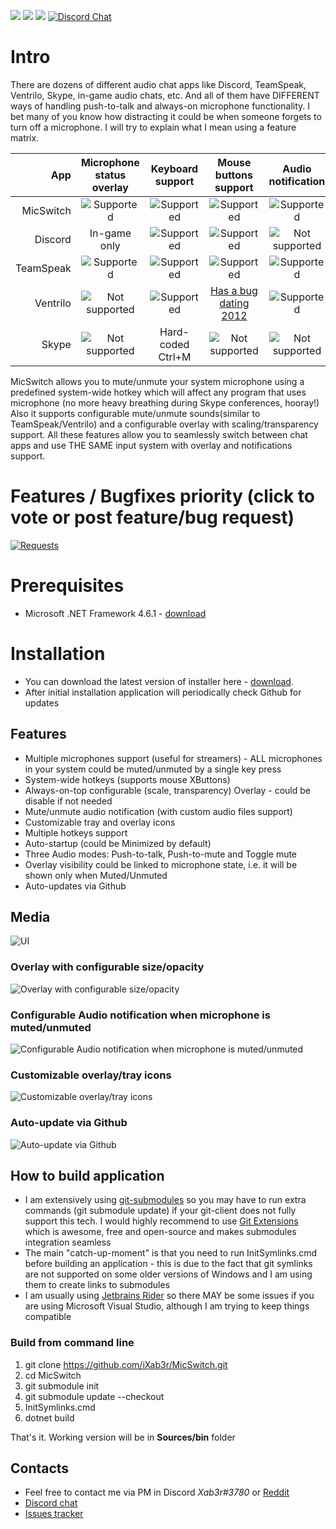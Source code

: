 ![](https://img.shields.io/github/release-date/iXab3r/MicSwitch.svg) ![](https://img.shields.io/github/downloads/iXab3r/MicSwitch/total.svg) ![](https://img.shields.io/github/last-commit/iXab3r/MicSwitch.svg)
[![Discord Chat](https://img.shields.io/discord/513749321162686471.svg)](https://discord.gg/pFHHebM)  

# Intro
There are dozens of different audio chat apps like Discord, TeamSpeak, Ventrilo, Skype, in-game audio chats, etc. And all of them have DIFFERENT ways of handling push-to-talk and always-on microphone functionality. I bet many of you know how distracting it could be when someone forgets to turn off a microphone. I will try to explain what I mean using a feature matrix.

| App  | Microphone status overlay | Keyboard support | Mouse buttons support | Audio notification |
| -------------: | :-------------: | :-------------: | :-------------: | :-------------: |
| MicSwitch |  ![Supported](https://i.imgur.com/GOuQvrh.png "Supported") |  ![Supported](https://i.imgur.com/GOuQvrh.png "Supported") |  ![Supported](https://i.imgur.com/GOuQvrh.png "Supported") |  ![Supported](https://i.imgur.com/GOuQvrh.png "Supported")
| Discord  |  In-game only  |   ![Supported](https://i.imgur.com/GOuQvrh.png "Supported")  |  ![Supported](https://i.imgur.com/GOuQvrh.png "Supported")   |  ![Not supported](https://i.imgur.com/AxsV1yJ.png "Not supported") |
| TeamSpeak  |  ![Supported](https://i.imgur.com/GOuQvrh.png "Supported")  |  ![Supported](https://i.imgur.com/GOuQvrh.png "Supported")   |  ![Supported](https://i.imgur.com/GOuQvrh.png "Supported")  |   ![Supported](https://i.imgur.com/GOuQvrh.png "Supported")  |
| Ventrilo  | ![Not supported](https://i.imgur.com/AxsV1yJ.png "Not supported")  |   ![Supported](https://i.imgur.com/GOuQvrh.png "Supported")  |  [Has a bug dating 2012](http://forum.ventrilo.com/showthread.php?t=61203 "Has a bug dating 2012")  |   ![Supported](https://i.imgur.com/GOuQvrh.png "Supported")  |
| Skype  | ![Not supported](https://i.imgur.com/AxsV1yJ.png "Not supported")  |  Hard-coded Ctrl+M  |  ![Not supported](https://i.imgur.com/AxsV1yJ.png "Not supported")  |  ![Not supported](https://i.imgur.com/AxsV1yJ.png "Not supported") |

MicSwitch allows you to mute/unmute your system microphone using a predefined system-wide hotkey which will affect any program that uses microphone (no more heavy breathing during Skype conferences, hooray!)
Also it supports configurable mute/unmute sounds(similar to TeamSpeak/Ventrilo) and a configurable overlay with scaling/transparency support. All these features allow you to seamlessly switch between chat apps and use THE SAME input system with overlay and notifications support.

# Features / Bugfixes priority (click to vote or post feature/bug request)
[![Requests](https://feathub.com/iXab3r/MicSwitch?format=svg)](https://feathub.com/iXab3r/MicSwitch)

# Prerequisites
- Microsoft .NET Framework 4.6.1 - [download](https://www.microsoft.com/ru-ru/download/details.aspx?id=49982)

# Installation
- You can download the latest version of installer here - [download](https://github.com/iXab3r/MicSwitch/releases/latest).
- After initial installation application will periodically check Github for updates

## Features
- Multiple microphones support (useful for streamers) - ALL microphones in your system could be muted/unmuted by a single key press
- System-wide hotkeys (supports mouse XButtons)
- Always-on-top configurable (scale, transparency) Overlay - could be disable if not needed
- Mute/unmute audio notification (with custom audio files support)
- Customizable tray and overlay icons
- Multiple hotkeys support
- Auto-startup (could be Minimized by default)
- Three Audio modes: Push-to-talk, Push-to-mute and Toggle mute
- Overlay visibility could be linked to microphone state, i.e. it will be shown only when Muted/Unmuted
- Auto-updates via Github

## Media
![UI](https://i.imgur.com/Fz0nTZP.png)

### Overlay with configurable size/opacity
![Overlay with configurable size/opacity](https://i.imgur.com/1Jf1RrH.gif)

### Configurable Audio notification when microphone is muted/unmuted
![Configurable Audio notification when microphone is muted/unmuted](https://i.imgur.com/TmvJizg.png) 

### Customizable overlay/tray icons
![Customizable overlay/tray icons](https://i.imgur.com/Bq0yHnK.png)

### Auto-update via Github
![Auto-update via Github](https://i.imgur.com/O4SIuDy.gif)

## How to build application
* I am extensively using [git-submodules](https://git-scm.com/docs/git-submodule "git-submodules") so you may have to run extra commands (git submodule update) if your git-client does not fully support this tech. I would highly recommend to use [Git Extensions](https://gitextensions.github.io/ "Git Extensions") which is awesome, free and open-source and makes submodules integration seamless
* The main "catch-up-moment" is that you need to run InitSymlinks.cmd before building an application - this is due to the fact that git symlinks are not supported on some older versions of Windows and I am using them to create links to submodules
* I am usually using [Jetbrains Rider](https://www.jetbrains.com/rider/ "Jetbrains Rider") so there MAY be some issues if you are using Microsoft Visual Studio, although I am trying to keep things compatible

### Build from command line
1. git clone https://github.com/iXab3r/MicSwitch.git
2. cd MicSwitch
3. git submodule init
5. git submodule update --checkout
5. InitSymlinks.cmd
6. dotnet build

That's it. Working version will be in **Sources/bin** folder

## Contacts
- Feel free to contact me via PM in Discord *Xab3r#3780* or [Reddit](https://www.reddit.com/user/Xab3r) 
- [Discord chat](https://discord.gg/BExRm22 "Discord chat")
- [Issues tracker](https://github.com/iXab3r/MicSwitch/issues)
